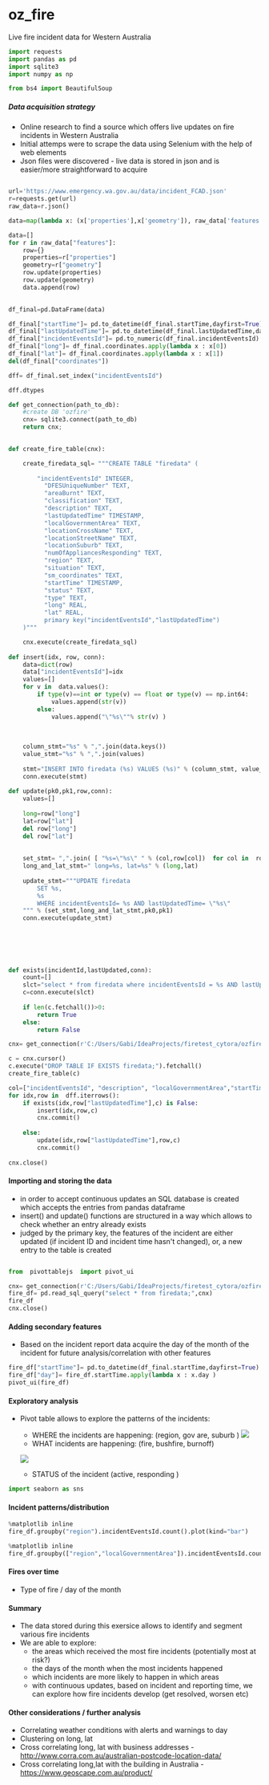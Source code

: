 # oz_fire
Live fire incident data for Western Australia


```python
import requests
import pandas as pd
import sqlite3
import numpy as np 
```


```python
from bs4 import BeautifulSoup
```

##### Data acquisition strategy

- Online research to find a source which offers live updates on fire incidents in Western Australia
- Initial attemps were to scrape the data using Selenium with the help of web elements
- Json files were discovered - live data is stored in json and is easier/more straightforward to acquire


```python

url='https://www.emergency.wa.gov.au/data/incident_FCAD.json'
r=requests.get(url)
raw_data=r.json()

data=map(lambda x: (x['properties'],x['geometry']), raw_data['features'])

data=[]
for r in raw_data["features"]:
    row={}
    properties=r["properties"]
    geometry=r["geometry"]
    row.update(properties)
    row.update(geometry)
    data.append(row)
    
```


```python
df_final=pd.DataFrame(data)
```



```python
df_final["startTime"]= pd.to_datetime(df_final.startTime,dayfirst=True)
df_final["lastUpdatedTime"]= pd.to_datetime(df_final.lastUpdatedTime,dayfirst=True)
df_final["incidentEventsId"]= pd.to_numeric(df_final.incidentEventsId)
df_final["long"]= df_final.coordinates.apply(lambda x : x[0])
df_final["lat"]= df_final.coordinates.apply(lambda x : x[1])
del(df_final["coordinates"])
```


```python
dff= df_final.set_index("incidentEventsId")

```


```python
dff.dtypes
```

```python
def get_connection(path_to_db):
    #create DB 'ozfire'
    cnx= sqlite3.connect(path_to_db)
    return cnx;
    

def create_fire_table(cnx):

    create_firedata_sql= """CREATE TABLE "firedata" (
        
        "incidentEventsId" INTEGER,
          "DFESUniqueNumber" TEXT,
          "areaBurnt" TEXT,
          "classification" TEXT,
          "description" TEXT,
          "lastUpdatedTime" TIMESTAMP,
          "localGovernmentArea" TEXT,
          "locationCrossName" TEXT,
          "locationStreetName" TEXT,
          "locationSuburb" TEXT,
          "numOfAppliancesResponding" TEXT,
          "region" TEXT,
          "situation" TEXT,
          "sm_coordinates" TEXT,
          "startTime" TIMESTAMP,
          "status" TEXT,
          "type" TEXT,
          "long" REAL,
          "lat" REAL,
          primary key("incidentEventsId","lastUpdatedTime")
    )"""

    cnx.execute(create_firedata_sql)
 
def insert(idx, row, conn):
    data=dict(row)
    data["incidentEventsId"]=idx
    values=[]
    for v in  data.values():
        if type(v)==int or type(v) == float or type(v) == np.int64:
            values.append(str(v))
        else:
            values.append("\"%s\""% str(v) )
        
        
        
    column_stmt="%s" % ",".join(data.keys())
    value_stmt="%s" % ",".join(values)
        
    stmt="INSERT INTO firedata (%s) VALUES (%s)" % (column_stmt, value_stmt)
    conn.execute(stmt)
    
def update(pk0,pk1,row,conn):
    values=[]
    
    long=row["long"]
    lat=row["lat"]
    del row["long"]
    del row["lat"]
    
    
    set_stmt= ",".join( [ "%s=\"%s\" " % (col,row[col])  for col in  row.keys() ] )
    long_and_lat_stmt=" long=%s, lat=%s" % (long,lat)
    
    update_stmt="""UPDATE firedata 
        SET %s,
        %s
        WHERE incidentEventsId= %s AND lastUpdatedTime= \"%s\"    
    """ % (set_stmt,long_and_lat_stmt,pk0,pk1)
    conn.execute(update_stmt)
    
    
    
    
    
```


```python
def exists(incidentId,lastUpdated,conn):
    count=[]
    slct="select * from firedata where incidentEventsId = %s AND lastUpdatedTime= \"%s\" " % (incidentId,lastUpdated)
    c=conn.execute(slct)
    
    if len(c.fetchall())>0:
        return True
    else:
        return False
```


```python
cnx= get_connection(r'C:/Users/Gabi/IdeaProjects/firetest_cytora/ozfire.db')

c = cnx.cursor()
c.execute("DROP TABLE IF EXISTS firedata;").fetchall()
create_fire_table(c)
```


```python
col=["incidentEventsId", "description", "localGovernmentArea","startTime"]
for idx,row in  dff.iterrows():
    if exists(idx,row["lastUpdatedTime"],c) is False:
        insert(idx,row,c)
        cnx.commit()
        
    else:
        update(idx,row["lastUpdatedTime"],row,c)
        cnx.commit()
        
cnx.close()   
```

#### Importing and storing the data 

- in order to accept continuous updates an SQL database is created which accepts the entries from pandas dataframe
- insert() and update() functions are structured in a way which allows to check whether an entry already exists
- judged by the primary key, the features of the incident are either updated (if incident ID and incident time hasn't changed), or, a new entry to the table is created

    



```python

from  pivottablejs  import pivot_ui

cnx= get_connection(r'C:/Users/Gabi/IdeaProjects/firetest_cytora/ozfire.db')
fire_df= pd.read_sql_query("select * from firedata;",cnx)
fire_df
cnx.close()
```

#### Adding secondary features

- Based on the incident report data acquire the day of the month of the incident for future analysis/correlation with other features



```python
fire_df["startTime"]= pd.to_datetime(df_final.startTime,dayfirst=True)
fire_df["day"]= fire_df.startTime.apply(lambda x : x.day )
pivot_ui(fire_df)

```


#### Exploratory analysis

- Pivot table allows to explore the patterns of the incidents:

    * WHERE the incidents are happening: (region, gov are, suburb )
      ![](./images/locations.jpg)
    * WHAT incidents are happening: (fire, bushfire, burnoff) 
   
    ![](./images/fires.jpg)
    * STATUS of the incident (active, responding ) 
    




```python
import seaborn as sns
```

#### Incident patterns/distribution


```python
%matplotlib inline 
fire_df.groupby("region").incidentEventsId.count().plot(kind="bar")
```


```python
%matplotlib inline 
fire_df.groupby(["region","localGovernmentArea"]).incidentEventsId.count().plot(kind="bar")
```

#### Fires over time  

- Type of fire / day of the month 



#### Summary

- The data stored during this exersice allows to identify and segment various fire incidents
- We are able to explore:
    * the areas which received the most fire incidents (potentially most at risk?) 
    * the days of the month when the most incidents happened
    * which incidents are more likely to happen in which areas
    * with continuous updates, based on incident and reporting time, we can explore how fire incidents develop (get resolved, worsen etc)
    


#### Other considerations / further analysis

- Correlating weather conditions with alerts and warnings to day 
- Clustering on long, lat 
- Cross correlating long, lat with business addresses - http://www.corra.com.au/australian-postcode-location-data/
- Cross correlating long,lat with the building in Australia - https://www.geoscape.com.au/product/ 



```python

```
